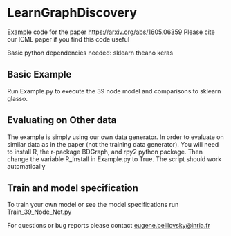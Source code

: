 # LearnGraphDiscovery

Example code for the paper https://arxiv.org/abs/1605.06359
Please cite our ICML paper if you find this code useful

Basic python dependencies needed:
sklearn
theano
keras

## Basic Example
Run Example.py to execute the 39 node model and comparisons to sklearn glasso.

## Evaluating on Other data
The example is simply using our own data generator. In order to evaluate on similar data as in the paper (not the training data generator). You will need to install R, the r-package BDGraph, and rpy2 python package. Then change the variable R_Install in Example.py to True. The script should work automatically

## Train and model specification
To train your own model or see the model specifications run Train_39_Node_Net.py

For questions or bug reports please contact eugene.belilovsky@inria.fr
